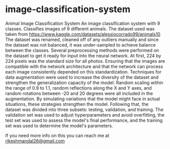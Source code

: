 # image-classification-system
Animal Image Classification System
An image classification system with 9 classes. Classifies images of 9 different animals. The dataset used was taken from https://www.kaggle.com/datasets/alessiocorrado99/animals10 The dataset was renamed, cleaned off of any outliers manually and since the dataset was not balanced, it was under-sampled to achieve balance between the classes. Several preprocessing methods were performed on the dataset to get it ready for input into the neural network. At first, 224 by 224 pixels was the standard size for all photos. Ensuring that the images are compatible with the network architecture and that the network can process each image consistently depended on this standardization. Techniques for data augmentation were used to increase the diversity of the dataset and strengthen the generalization capacity of the model. Random scaling within the range of 0.9 to 1.1, random reflections along the X and Y axes, and random rotations between -20 and 20 degrees were all included in the augmentation. By simulating variations that the model might face in actual situations, these strategies strengthen the model. Following that, the dataset was divided into three subsets: testing, validation, and training. The validation set was used to adjust hyperparameters and avoid overfitting, the test set was used to assess the model's final performance, and the training set was used to determine the model's parameters.

If you need more info on this you can reach me at rikeshmandal26@gmail.com
